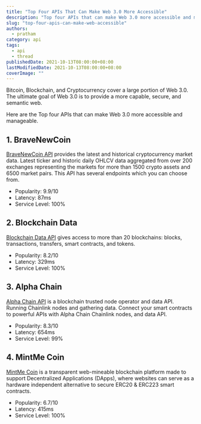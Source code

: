 ```yaml
---
title: "Top Four APIs That Can Make Web 3.0 More Accessible"
description: "Top four APIs that can make Web 3.0 more accessible and manageable."
slug: "top-four-apis-can-make-web-accessible"
authors:
  - pratham
category: api
tags:
  - api
  - thread
publishedDate: 2021-10-13T08:00:00+08:00
lastModifiedDate: 2021-10-13T08:00:00+08:00
coverImage: ""
---
```


<Lead> 
  Bitcoin, Blockchain, and Cryptocurrency cover a large portion of Web 3.0. The ultimate goal of Web 3.0 is to provide a more capable, secure, and semantic web.  
  
  Here are the Top four APIs that can make Web 3.0 more accessible and manageable.
</Lead>

## 1. BraveNewCoin

[BraveNewCoin API](https://rapidapi.com/BraveNewCoin/api/bravenewcoin/?utm_source=guides.rapidapi.com&utm_medium=DevRel&utm_campaign=DevRel) provides the latest and historical cryptocurrency market data. Latest ticker and historic daily OHLCV data aggregated from over 200 exchanges representing the markets for more than 1500 crypto assets and 6500 market pairs. This API has several endpoints which you can choose from.  

- Popularity: 9.9/10   
- Latency: 87ms   
- Service Level: 100%   

## 2. Blockchain Data

[Blockchain Data API](https://rapidapi.com/bitquery-bitquery-default/api/blockchain-data/?utm_source=guides.rapidapi.com&utm_medium=DevRel&utm_campaign=DevRel) gives access to more than 20 blockchains: blocks, transactions, transfers, smart contracts, and tokens.   

- Popularity: 8.2/10   
- Latency: 329ms   
- Service Level: 100%   

## 3. Alpha Chain

[Alpha Chain API](https://rapidapi.com/alpha-chain1-alpha-chain-default/api/alpha-chain2/?utm_source=guides.rapidapi.com&utm_medium=DevRel&utm_campaign=DevRel) is a blockchain trusted node operator and data API. Running Chainlink nodes and gathering data. Connect your smart contracts to powerful APIs with Alpha Chain Chainlink nodes, and data API.

- Popularity: 8.3/10   
- Latency: 654ms   
- Service Level: 99%   

## 4. MintMe Coin

[MintMe Coin](https://rapidapi.com/webchain/api/mintme-com-coin/?utm_source=guides.rapidapi.com&utm_medium=DevRel&utm_campaign=DevRel) is a transparent web-mineable blockchain platform made to support Decentralized Applications (DApps), where websites can serve as a hardware independent alternative to secure ERC20 & ERC223 smart contracts.

- Popularity: 6.7/10   
- Latency: 415ms   
- Service Level: 100%   
